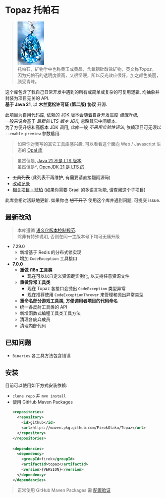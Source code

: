 # Topaz 托帕石

> ![topaz](https://github.com/FirokOtaku/Topaz/blob/master/docs/topaz.jpg?raw=true)  
> 托帕石，矿物学中也称黄玉或黄晶，含氟铝硅酸盐矿物，英文称*Topaz*。  
> 因为托帕石的透明度很高，又很坚硬，所以反光效应很好，加之颜色美丽，颇受青睐。

这个库包含了我自己日常开发中遇到的所有或简单或复杂的可复用逻辑, 均抽象并封装为项目无关的 API.  
**基于 Java 21**, 以 **木兰宽松许可证 (第二版) 协议** 开源.

此项目为自用代码库, 依赖的 JDK 版本会随着自身开发进度 *慢慢升级*,  
一般来说会基于 *最新的 LTS 版本 JDK*, 忽略其它中间版本.  
为了方便升级和高版本 JDK 调用, 此库一般 *不采用实验性语法*, 依赖项目可无须以 `--enable-preview` 参数启用.

> 如果你对我写的其它工具库感兴趣,
> 可以看看这个面向 Web / Javascript 生态的 [Opal 库](https://github.com/FirokOtaku/opal)

> 虽然但是, [Java 21 不是 LTS 版本](https://www.youtube.com/watch?v=3bfR22iv8Pc);  
> 虽然但是², [OpenJDK 21 是 LTS 的](https://openjdk.org/projects/jdk/21/).

* ~~工具列表~~ (此列表不再维护, 有需要请直接翻阅源码)
* [改动记录](docs/changelog.md)
* [相关项目 - 琥珀](https://github.com/FirokOtaku/Amber) (如果你需要 Graal 的多语言功能, 请查阅这个子项目)

此库会相对活跃地更新. 如果你也 ~~想不开了~~ 使用这个库并遇到问题, 可提交 issue.

## 最新改动

> 本库遵循 [语义化版本控制规范](https://semver.org/lang/zh-CN/).  
> 除非有特殊说明, 否则在同一主版本号下均可无痛升级

* 7.29.0
  * 新增基于 Redis 的分布式锁实现
  * 增加 `CodeException` 工具接口
* **7.0.0**
  * **重做 i18n 工具类**
    * 现在可以以自定义资源键实例化, 以支持任意资源文件
  * **重做异常工具类**
    * 现在 Topaz 各接口会抛出 `CodeException` 类型异常
    * 现在推荐使用 `CodeExceptionThrower` 来管理和抛出异常类型
  * **重命名部分游戏工具类, 方便调用者项目的代码命名**
  * 统一各反射工具类的 API
  * 新增函数式编程工具类工具方法
  * 清理各废弃成员
  * 清理内部代码

## 已知问题

* `Binaries` 各工具方法包含错误

## 安装

目前可以使用如下方式安装依赖:

* `clone repo` 并 `mvn install`
* 使用 GitHub Maven Packages
  ```xml
  <repositories>
    <repository>
      <id>github</id>
      <url>https://maven.pkg.github.com/FirokOtaku/Topaz</url>
    </repository>
  </repositories>
  
  <dependencies>
    <dependency>
      <groupId>firok</groupId>
      <artifactId>topaz</artifactId>
      <version>{VERSION}</version>
    </dependency>
  </dependencies>
  ```
  
> 正常使用 GitHub Maven Packages 需 [配置验证](https://docs.github.com/cn/packages/working-with-a-github-packages-registry/working-with-the-apache-maven-registry)
